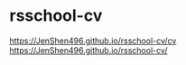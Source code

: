 # rsschool-cv
https://JenShen496.github.io/rsschool-cv/cv
https://JenShen496.github.io/rsschool-cv/
